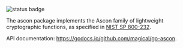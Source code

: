
![status badge](https://github.com/magical/go-ascon/actions/workflows/go.yml/badge.svg)

The ascon package implements the Ascon family of lightweight cryptographic functions,
as specified in [NIST SP 800-232][1].

[1]: https://csrc.nist.gov/pubs/sp/800/232/final

API documentation: <https://godocs.io/github.com/magical/go-ascon>.
